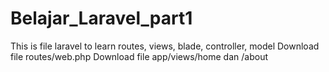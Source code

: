 # Belajar_Laravel_part1
This is file laravel to learn routes, views, blade, controller, model
Download file routes/web.php
Download file app/views/home dan /about
